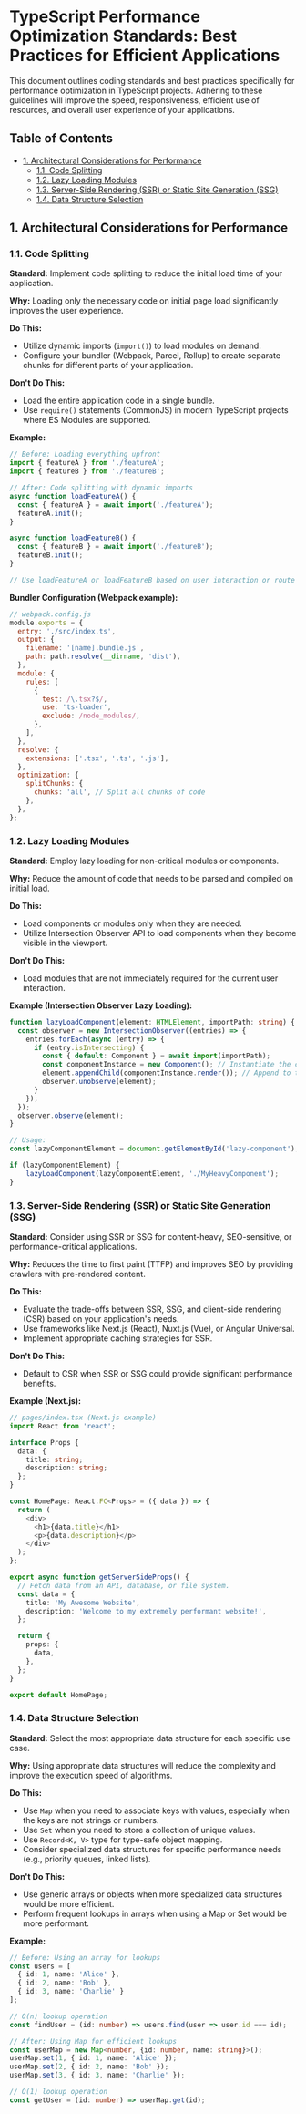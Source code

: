 # TypeScript Performance Optimization Standards: Best Practices for Efficient Applications

This document outlines coding standards and best practices specifically for performance optimization in TypeScript projects. Adhering to these guidelines will improve the speed, responsiveness, efficient use of resources, and overall user experience of your applications.

## Table of Contents
- [1. Architectural Considerations for Performance](#1-architectural-considerations-for-performance)
  - [1.1. Code Splitting](#11-code-splitting)
  - [1.2. Lazy Loading Modules](#12-lazy-loading-modules)
  - [1.3. Server-Side Rendering (SSR) or Static Site Generation (SSG)](#13-server-side-rendering-ssr-or-static-site-generation-ssg)
  - [1.4. Data Structure Selection](#14-data-structure-selection)

## 1. Architectural Considerations for Performance

### 1.1. Code Splitting

**Standard:** Implement code splitting to reduce the initial load time of your application.

**Why:** Loading only the necessary code on initial page load significantly improves the user experience.

**Do This:**
* Utilize dynamic imports (`import()`) to load modules on demand.
* Configure your bundler (Webpack, Parcel, Rollup) to create separate chunks for different parts of your application.

**Don't Do This:**
* Load the entire application code in a single bundle.
* Use `require()` statements (CommonJS) in modern TypeScript projects where ES Modules are supported.

**Example:**

```typescript
// Before: Loading everything upfront
import { featureA } from './featureA';
import { featureB } from './featureB';

// After: Code splitting with dynamic imports
async function loadFeatureA() {
  const { featureA } = await import('./featureA');
  featureA.init();
}

async function loadFeatureB() {
  const { featureB } = await import('./featureB');
  featureB.init();
}

// Use loadFeatureA or loadFeatureB based on user interaction or route
```

**Bundler Configuration (Webpack example):**

```javascript
// webpack.config.js
module.exports = {
  entry: './src/index.ts',
  output: {
    filename: '[name].bundle.js',
    path: path.resolve(__dirname, 'dist'),
  },
  module: {
    rules: [
      {
        test: /\.tsx?$/,
        use: 'ts-loader',
        exclude: /node_modules/,
      },
    ],
  },
  resolve: {
    extensions: ['.tsx', '.ts', '.js'],
  },
  optimization: {
    splitChunks: {
      chunks: 'all', // Split all chunks of code
    },
  },
};
```

### 1.2. Lazy Loading Modules

**Standard:** Employ lazy loading for non-critical modules or components.

**Why:** Reduce the amount of code that needs to be parsed and compiled on initial load.

**Do This:**
* Load components or modules only when they are needed.
* Utilize Intersection Observer API to load components when they become visible in the viewport.

**Don't Do This:**
* Load modules that are not immediately required for the current user interaction.

**Example (Intersection Observer Lazy Loading):**

```typescript
function lazyLoadComponent(element: HTMLElement, importPath: string) {
  const observer = new IntersectionObserver((entries) => {
    entries.forEach(async (entry) => {
      if (entry.isIntersecting) {
        const { default: Component } = await import(importPath);
        const componentInstance = new Component(); // Instantiate the component.
        element.appendChild(componentInstance.render()); // Append to the DOM (adjust according to your framework).
        observer.unobserve(element);
      }
    });
  });
  observer.observe(element);
}

// Usage:
const lazyComponentElement = document.getElementById('lazy-component');

if (lazyComponentElement) {
    lazyLoadComponent(lazyComponentElement, './MyHeavyComponent');
}
```

### 1.3. Server-Side Rendering (SSR) or Static Site Generation (SSG)

**Standard:** Consider using SSR or SSG for content-heavy, SEO-sensitive, or performance-critical applications.

**Why:** Reduces the time to first paint (TTFP) and improves SEO by providing crawlers with pre-rendered content.

**Do This:**
* Evaluate the trade-offs between SSR, SSG, and client-side rendering (CSR) based on your application's needs.
* Use frameworks like Next.js (React), Nuxt.js (Vue), or Angular Universal.
* Implement appropriate caching strategies for SSR.

**Don't Do This:**
* Default to CSR when SSR or SSG could provide significant performance benefits.

**Example (Next.js):**

```typescript
// pages/index.tsx (Next.js example)
import React from 'react';

interface Props {
  data: {
    title: string;
    description: string;
  };
}

const HomePage: React.FC<Props> = ({ data }) => {
  return (
    <div>
      <h1>{data.title}</h1>
      <p>{data.description}</p>
    </div>
  );
};

export async function getServerSideProps() {
  // Fetch data from an API, database, or file system.
  const data = {
    title: 'My Awesome Website',
    description: 'Welcome to my extremely performant website!',
  };

  return {
    props: {
      data,
    },
  };
}

export default HomePage;
```

### 1.4. Data Structure Selection

**Standard:** Select the most appropriate data structure for each specific use case.

**Why:** Using appropriate data structures will reduce the complexity and improve the execution speed of algorithms.

**Do This:**
* Use `Map` when you need to associate keys with values, especially when the keys are not strings or numbers.
* Use `Set` when you need to store a collection of unique values.
* Use `Record<K, V>` type for type-safe object mapping.
* Consider specialized data structures for specific performance needs (e.g., priority queues, linked lists).

**Don't Do This:**
* Use generic arrays or objects when more specialized data structures would be more efficient.
* Perform frequent lookups in arrays when using a Map or Set would be more performant.

**Example:**

```typescript
// Before: Using an array for lookups
const users = [
  { id: 1, name: 'Alice' },
  { id: 2, name: 'Bob' },
  { id: 3, name: 'Charlie' }
];

// O(n) lookup operation
const findUser = (id: number) => users.find(user => user.id === id);

// After: Using Map for efficient lookups
const userMap = new Map<number, {id: number, name: string}>();
userMap.set(1, { id: 1, name: 'Alice' });
userMap.set(2, { id: 2, name: 'Bob' });
userMap.set(3, { id: 3, name: 'Charlie' });

// O(1) lookup operation
const getUser = (id: number) => userMap.get(id);
```
